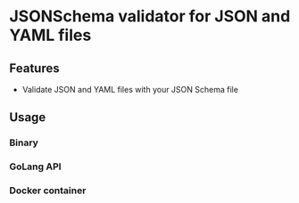 # JSONSchema validator for JSON and YAML files

## Features

* Validate JSON and YAML files with your JSON Schema file

## Usage

### Binary

### GoLang API

### Docker container
